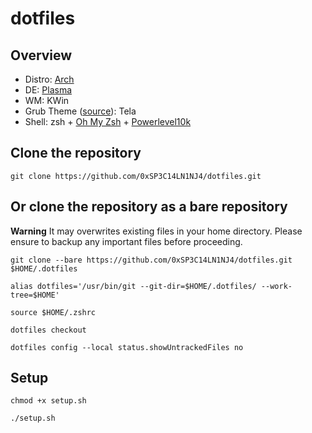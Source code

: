 # dotfiles

## Overview
- Distro: [Arch](https://archlinux.org/)
- DE: [Plasma](https://kde.org/plasma-desktop/)
- WM: KWin
- Grub Theme ([source](https://github.com/vinceliuice/grub2-themes)): Tela
- Shell: zsh + [Oh My Zsh](https://ohmyz.sh/) + [Powerlevel10k](https://github.com/romkatv/powerlevel10k)

## Clone the repository
```
git clone https://github.com/0xSP3C14LN1NJ4/dotfiles.git
```

## Or clone the repository as a bare repository
**Warning**
It may overwrites existing files in your home directory. Please ensure to backup any important files before proceeding.

```
git clone --bare https://github.com/0xSP3C14LN1NJ4/dotfiles.git $HOME/.dotfiles

alias dotfiles='/usr/bin/git --git-dir=$HOME/.dotfiles/ --work-tree=$HOME'

source $HOME/.zshrc

dotfiles checkout

dotfiles config --local status.showUntrackedFiles no
```

## Setup
```
chmod +x setup.sh

./setup.sh
```
